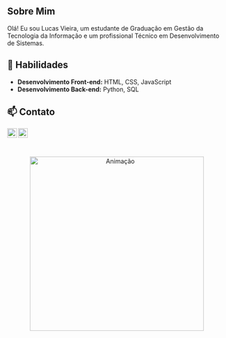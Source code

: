 ## Sobre Mim

Olá! Eu sou Lucas Vieira, um estudante de Graduação em Gestão da Tecnologia da Informação e um profissional Técnico em Desenvolvimento de Sistemas.

## 🚀 Habilidades

- **Desenvolvimento Front-end:** HTML, CSS, JavaScript
- **Desenvolvimento Back-end:** Python, SQL

## 📫 Contato

<a target="_blank" href= "https://www.linkedin.com/in/lucasvieiraz/">
  <img align="left" alt="LinkdeIN" width="22px" src="https://cdn.jsdelivr.net/npm/simple-icons@v3/icons/linkedin.svg" />
 </a>
 
 <a target="_blank" href="mailto:lucasvieiranrz@gmail.com">
  <img align="left" alt="Gmail" width="22px" src="https://cdn.jsdelivr.net/npm/simple-icons@v3/icons/gmail.svg" />
 </a>
 
<br>
<br>
<br>

<!-- Animação -->
<p align="center">
  <img src="https://lh3.googleusercontent.com/-YhXMe_R32XU/VeuVp03ro0I/AAAAAAAA_3Q/_r_sQvbxH60/programmer_thumb%25255B1%25255D.gif?imgmax=800" alt="Animação" width="400">
</p>
